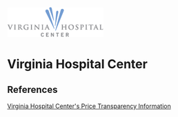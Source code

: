 # ![Virginia Hospital Center](https://raw.githubusercontent.com/jalbertbowden/virginia-hospital-costs-open-data/master/img/virginia-hospital-center-logo.png)  
# Virginia Hospital Center  

## References  

[Virginia Hospital Center's Price Transparency Information](http://sitemanager.acsysinteractive.com/vSiteManager/VirginiaHosp/Public/Upload/Docs/PricingTransparency121018_FINAL.csv)
